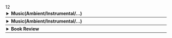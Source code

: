 <div><span id="music" style="font-size: 90%; display:block" class="note"></span></div>
<script src="_js/music.js defer"></script>
12
<div style="border-bottom: 0.5px solid; padding: 3px;"><details><summary><b>Music(Ambient/Instrumental/...)</b>
</summary><span id="sdfv" style="font-size: 90%; display:block" class="note"></span>
<script src="_js/music.js"></script>
</details></div>

<div style="border-bottom: 0.5px solid; padding: 3px;"><details><summary><b>Music(Ambient/Instrumental/...)</b>
</summary><span style="font-size: 90%">
<span id="video" style="display:block" class="note"></span>
<script src="_js/video.js"></script>
</span></details></div>

<div style="border-bottom: 0.5px solid; padding: 3px;"><details><summary><b>Book Review</b>
</summary><span style="font-size: 90%">
<span id="review" style="display:block" class="note"></span>
<script src="_js/review.js"></script>
</span></details></div>

